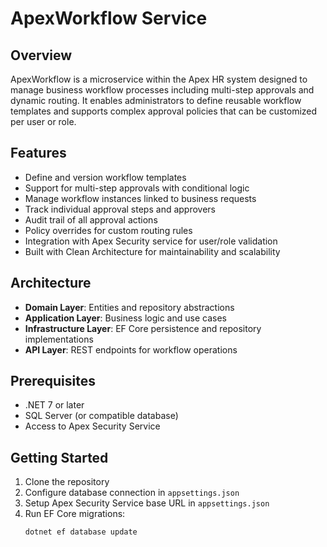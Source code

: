 # ApexWorkflow Service

## Overview

ApexWorkflow is a microservice within the Apex HR system designed to manage business workflow processes including multi-step approvals and dynamic routing. It enables administrators to define reusable workflow templates and supports complex approval policies that can be customized per user or role.

## Features

- Define and version workflow templates  
- Support for multi-step approvals with conditional logic  
- Manage workflow instances linked to business requests  
- Track individual approval steps and approvers  
- Audit trail of all approval actions  
- Policy overrides for custom routing rules  
- Integration with Apex Security service for user/role validation  
- Built with Clean Architecture for maintainability and scalability

## Architecture

- **Domain Layer**: Entities and repository abstractions  
- **Application Layer**: Business logic and use cases  
- **Infrastructure Layer**: EF Core persistence and repository implementations  
- **API Layer**: REST endpoints for workflow operations  

## Prerequisites

- .NET 7 or later  
- SQL Server (or compatible database)  
- Access to Apex Security Service  

## Getting Started

1. Clone the repository  
2. Configure database connection in `appsettings.json`  
3. Setup Apex Security Service base URL in `appsettings.json`  
4. Run EF Core migrations:  
   ```bash  
   dotnet ef database update  

